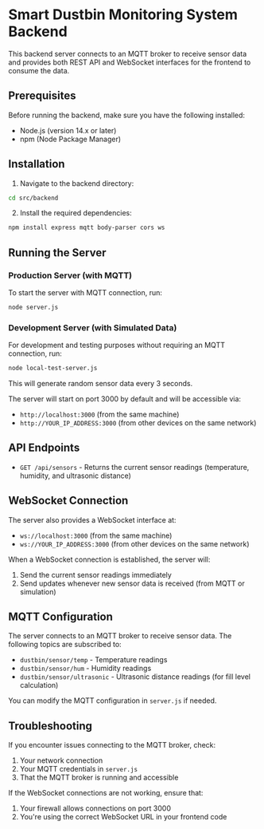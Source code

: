 
# Smart Dustbin Monitoring System Backend

This backend server connects to an MQTT broker to receive sensor data and provides both REST API and WebSocket interfaces for the frontend to consume the data.

## Prerequisites

Before running the backend, make sure you have the following installed:

- Node.js (version 14.x or later)
- npm (Node Package Manager)

## Installation

1. Navigate to the backend directory:
```bash
cd src/backend
```

2. Install the required dependencies:
```bash
npm install express mqtt body-parser cors ws
```

## Running the Server

### Production Server (with MQTT)

To start the server with MQTT connection, run:

```bash
node server.js
```

### Development Server (with Simulated Data)

For development and testing purposes without requiring an MQTT connection, run:

```bash
node local-test-server.js
```

This will generate random sensor data every 3 seconds.

The server will start on port 3000 by default and will be accessible via:
- `http://localhost:3000` (from the same machine)
- `http://YOUR_IP_ADDRESS:3000` (from other devices on the same network)

## API Endpoints

- `GET /api/sensors` - Returns the current sensor readings (temperature, humidity, and ultrasonic distance)

## WebSocket Connection

The server also provides a WebSocket interface at:
- `ws://localhost:3000` (from the same machine)
- `ws://YOUR_IP_ADDRESS:3000` (from other devices on the same network)

When a WebSocket connection is established, the server will:
1. Send the current sensor readings immediately
2. Send updates whenever new sensor data is received (from MQTT or simulation)

## MQTT Configuration

The server connects to an MQTT broker to receive sensor data. The following topics are subscribed to:
- `dustbin/sensor/temp` - Temperature readings
- `dustbin/sensor/hum` - Humidity readings
- `dustbin/sensor/ultrasonic` - Ultrasonic distance readings (for fill level calculation)

You can modify the MQTT configuration in `server.js` if needed.

## Troubleshooting

If you encounter issues connecting to the MQTT broker, check:
1. Your network connection
2. Your MQTT credentials in `server.js`
3. That the MQTT broker is running and accessible

If the WebSocket connections are not working, ensure that:
1. Your firewall allows connections on port 3000
2. You're using the correct WebSocket URL in your frontend code
